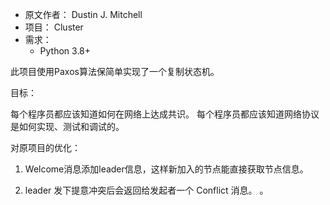 
- 原文作者：  Dustin J. Mitchell
- 项目： Cluster
- 需求：
  - Python 3.8+


此项目使用Paxos算法保简单实现了一个复制状态机。

目标：

每个程序员都应该知道如何在网络上达成共识。
每个程序员都应该知道网络协议是如何实现、测试和调试的。

对原项目的优化：

1. Welcome消息添加leader信息，这样新加入的节点能直接获取节点信息。

2. leader 发下提意冲突后会返回给发起者一个 Conflict 消息。
。